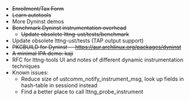 * ~~Enrollment/Tax Form~~
* ~~Learn autotools~~
* More Dyninst demos
* ~~Benchmark Dyninst instrumentation overhead~~
  * ~~Update obsolete lttng-ust/tests/benchmark~~
* Update obsolete lttng-ust/tests (TAP output support)
* ~~PKGBUILD for Dyninst -- https://aur.archlinux.org/packages/dyninst~~
* ~~A minimal IPA demo: kaji~~
* RFC for lttng-tools UI and notes of different dynamic instrumentation techniques
* Known issues:
  * Reduce size of ustcomm_notify_instrument_msg, look up fields in hash-table in sessiond instead
  * Find a better place to call lttng_probe_instrument
